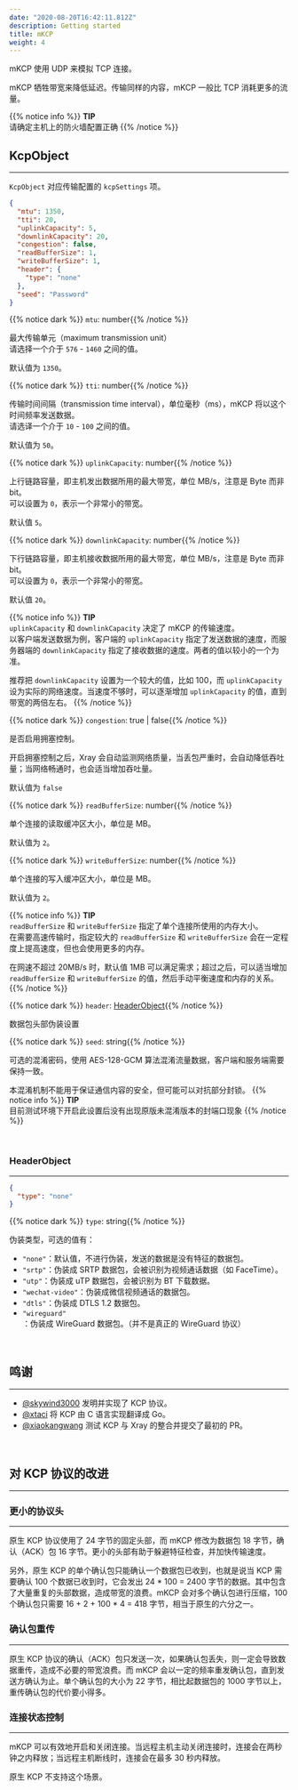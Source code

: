 ```yaml
---
date: "2020-08-20T16:42:11.812Z"
description: Getting started
title: mKCP
weight: 4
---
```


mKCP 使用 UDP 来模拟 TCP 连接。

mKCP 牺牲带宽来降低延迟。传输同样的内容，mKCP 一般比 TCP 消耗更多的流量。

{{% notice info %}}
**TIP**\
请确定主机上的防火墙配置正确
{{% /notice %}}

## KcpObject

---

`KcpObject` 对应传输配置的 `kcpSettings` 项。

```json
{
  "mtu": 1350,
  "tti": 20,
  "uplinkCapacity": 5,
  "downlinkCapacity": 20,
  "congestion": false,
  "readBufferSize": 1,
  "writeBufferSize": 1,
  "header": {
    "type": "none"
  },
  "seed": "Password"
}
```

{{% notice dark %}} `mtu`: number{{% /notice %}}

最大传输单元（maximum transmission unit）<br />
请选择一个介于 `576` - `1460` 之间的值。

默认值为 `1350`。

{{% notice dark %}} `tti`: number{{% /notice %}}

传输时间间隔（transmission time interval），单位毫秒（ms），mKCP 将以这个时间频率发送数据。<br />
请选译一个介于 `10` - `100` 之间的值。

默认值为 `50`。

{{% notice dark %}} `uplinkCapacity`: number{{% /notice %}}

上行链路容量，即主机发出数据所用的最大带宽，单位 MB/s，注意是 Byte 而非 bit。<br />
可以设置为 `0`，表示一个非常小的带宽。

默认值 `5`。

{{% notice dark %}} `downlinkCapacity`: number{{% /notice %}}

下行链路容量，即主机接收数据所用的最大带宽，单位 MB/s，注意是 Byte 而非 bit。<br />
可以设置为 `0`，表示一个非常小的带宽。

默认值 `20`。

{{% notice info %}}
**TIP**\
`uplinkCapacity` 和 `downlinkCapacity` 决定了 mKCP 的传输速度。<br />
以客户端发送数据为例，客户端的 `uplinkCapacity` 指定了发送数据的速度，而服务器端的 `downlinkCapacity` 指定了接收数据的速度。两者的值以较小的一个为准。<br />

推荐把 `downlinkCapacity` 设置为一个较大的值，比如 100，而 `uplinkCapacity` 设为实际的网络速度。当速度不够时，可以逐渐增加 `uplinkCapacity` 的值，直到带宽的两倍左右。
{{% /notice %}}

{{% notice dark %}} `congestion`: true | false{{% /notice %}}

是否启用拥塞控制。

开启拥塞控制之后，Xray 会自动监测网络质量，当丢包严重时，会自动降低吞吐量；当网络畅通时，也会适当增加吞吐量。

默认值为 `false`

{{% notice dark %}} `readBufferSize`: number{{% /notice %}}

单个连接的读取缓冲区大小，单位是 MB。

默认值为 `2`。

{{% notice dark %}} `writeBufferSize`: number{{% /notice %}}

单个连接的写入缓冲区大小，单位是 MB。

默认值为 `2`。

{{% notice info %}}
**TIP**\
`readBufferSize` 和 `writeBufferSize` 指定了单个连接所使用的内存大小。<br />
在需要高速传输时，指定较大的 `readBufferSize` 和 `writeBufferSize` 会在一定程度上提高速度，但也会使用更多的内存。<br />

在网速不超过 20MB/s 时，默认值 1MB 可以满足需求；超过之后，可以适当增加 `readBufferSize` 和 `writeBufferSize` 的值，然后手动平衡速度和内存的关系。
{{% /notice %}}

{{% notice dark %}} `header`: [HeaderObject](#headerobject){{% /notice %}}

数据包头部伪装设置

{{% notice dark %}} `seed`: string{{% /notice %}}

可选的混淆密码，使用 AES-128-GCM 算法混淆流量数据，客户端和服务端需要保持一致。

本混淆机制不能用于保证通信内容的安全，但可能可以对抗部分封锁。
{{% notice info %}}
**TIP**\
目前测试环境下开启此设置后没有出现原版未混淆版本的封端口现象
{{% /notice %}}

<br />

### HeaderObject

---

```json
{
  "type": "none"
}
```

{{% notice dark %}} `type`: string{{% /notice %}}

伪装类型，可选的值有：

- `"none"`：默认值，不进行伪装，发送的数据是没有特征的数据包。
- `"srtp"`：伪装成 SRTP 数据包，会被识别为视频通话数据（如 FaceTime）。
- `"utp"`：伪装成 uTP 数据包，会被识别为 BT 下载数据。
- `"wechat-video"`：伪装成微信视频通话的数据包。
- `"dtls"`：伪装成 DTLS 1.2 数据包。
- `"wireguard"`：伪装成 WireGuard 数据包。（并不是真正的 WireGuard 协议）

<br />

## 鸣谢

---

- [@skywind3000](https://github.com/skywind3000) 发明并实现了 KCP 协议。
- [@xtaci](https://github.com/xtaci) 将 KCP 由 C 语言实现翻译成 Go。
- [@xiaokangwang](https://github.com/xiaokangwang) 测试 KCP 与 Xray 的整合并提交了最初的 PR。

<br />

## 对 KCP 协议的改进

---

### 更小的协议头

---

原生 KCP 协议使用了 24 字节的固定头部，而 mKCP 修改为数据包 18 字节，确认（ACK）包 16 字节。更小的头部有助于躲避特征检查，并加快传输速度。

另外，原生 KCP 的单个确认包只能确认一个数据包已收到，也就是说当 KCP 需要确认 100 个数据已收到时，它会发出 24 \* 100 = 2400 字节的数据。其中包含了大量重复的头部数据，造成带宽的浪费。mKCP 会对多个确认包进行压缩，100 个确认包只需要 16 + 2 + 100 \* 4 = 418 字节，相当于原生的六分之一。

### 确认包重传

---

原生 KCP 协议的确认（ACK）包只发送一次，如果确认包丢失，则一定会导致数据重传，造成不必要的带宽浪费。而 mKCP 会以一定的频率重发确认包，直到发送方确认为止。单个确认包的大小为 22 字节，相比起数据包的 1000 字节以上，重传确认包的代价要小得多。

### 连接状态控制


---
mKCP 可以有效地开启和关闭连接。当远程主机主动关闭连接时，连接会在两秒钟之内释放；当远程主机断线时，连接会在最多 30 秒内释放。

原生 KCP 不支持这个场景。
